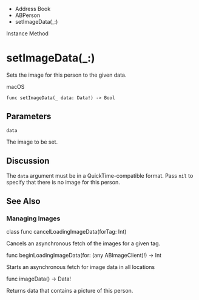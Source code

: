 

- Address Book
- ABPerson
-  setImageData(\_:) 

Instance Method

# setImageData(\_:)

Sets the image for this person to the given data.

macOS

``` source
func setImageData(_ data: Data!) -> Bool
```

## Parameters 

`data`  

The image to be set.

## Discussion

The `data` argument must be in a QuickTime-compatible format. Pass `nil` to specify that there is no image for this person.

## See Also

### Managing Images

class func cancelLoadingImageData(forTag: Int)

Cancels an asynchronous fetch of the images for a given tag.

func beginLoadingImageData(for: (any ABImageClient)!) -> Int

Starts an asynchronous fetch for image data in all locations

func imageData() -> Data!

Returns data that contains a picture of this person.

